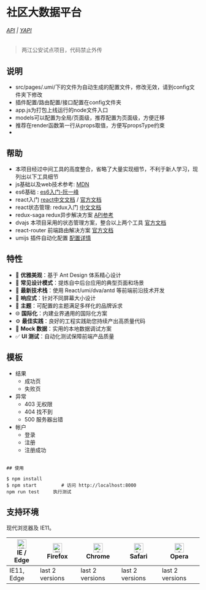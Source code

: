 # 社区大数据平台
###### [API](http://192.168.110.28:8901/doc.html) | [YAPI](http://192.168.105.236:3000/group/168)
> 两江公安试点项目，代码禁止外传

 ## 说明
- src/pages/.umi/下的文件为自动生成的配置文件，修改无效，请到config文件夹下修改
- 插件配置/路由配置/接口配置在config文件夹
- app.js为打包上线运行的node文件入口
- models可以配置为全局/页面级，推荐配置为页面级，方便迁移
- 推荐在render函数第一行从props取值，方便写propsType约束
- 

## 帮助
  - 本项目经过中间工具的高度整合，省略了大量实现细节，不利于新人学习，现列出以下工具细节
  - js基础以及web技术参考: [MDN](https://developer.mozilla.org/zh-CN/)
  - es6基础 : [es6入门-阮一峰](http://es6.ruanyifeng.com/#docs/let)
  - react入门 [react中文文档](https://react.docschina.org/) / [官方文档](https://reactjs.org/)
  - react状态管理: redux入门 [中文文档](https://www.redux.org.cn/)
  - redux-saga redux异步解决方案 [API参考](https://redux-saga-in-chinese.js.org/docs/api/index.html)
  - dvajs 本项目采用的状态管理方案，整合以上两个工具 [官方文档](https://dvajs.com/)
  - react-router 前端路由解决方案 [官方文档](http://react-guide.github.io/react-router-cn/docs/API.html)
  - umijs 插件自动化配置 [配置详情](https://umijs.org/zh/)

## 特性

- :gem: **优雅美观**：基于 Ant Design 体系精心设计
- :triangular_ruler: **常见设计模式**：提炼自中后台应用的典型页面和场景
- :rocket: **最新技术栈**：使用 React/umi/dva/antd 等前端前沿技术开发
- :iphone: **响应式**：针对不同屏幕大小设计
- :art: **主题**：可配置的主题满足多样化的品牌诉求
- :globe_with_meridians: **国际化**：内建业界通用的国际化方案
- :gear: **最佳实践**：良好的工程实践助您持续产出高质量代码
- :1234: **Mock 数据**：实用的本地数据调试方案
- :white_check_mark: **UI 测试**：自动化测试保障前端产品质量

## 模板

- 结果
  - 成功页
  - 失败页
- 异常
  - 403 无权限
  - 404 找不到
  - 500 服务器出错
- 帐户
  - 登录
  - 注册
  - 注册成功
```

## 使用

$ npm install
$ npm start         # 访问 http://localhost:8000
npm run test     执行测试
```

## 支持环境

现代浏览器及 IE11。

| [<img src="https://raw.githubusercontent.com/alrra/browser-logos/master/src/edge/edge_48x48.png" alt="IE / Edge" width="24px" height="24px" />](http://godban.github.io/browsers-support-badges/)</br>IE / Edge | [<img src="https://raw.githubusercontent.com/alrra/browser-logos/master/src/firefox/firefox_48x48.png" alt="Firefox" width="24px" height="24px" />](http://godban.github.io/browsers-support-badges/)</br>Firefox | [<img src="https://raw.githubusercontent.com/alrra/browser-logos/master/src/chrome/chrome_48x48.png" alt="Chrome" width="24px" height="24px" />](http://godban.github.io/browsers-support-badges/)</br>Chrome | [<img src="https://raw.githubusercontent.com/alrra/browser-logos/master/src/safari/safari_48x48.png" alt="Safari" width="24px" height="24px" />](http://godban.github.io/browsers-support-badges/)</br>Safari | [<img src="https://raw.githubusercontent.com/alrra/browser-logos/master/src/opera/opera_48x48.png" alt="Opera" width="24px" height="24px" />](http://godban.github.io/browsers-support-badges/)</br>Opera |
| --------- | --------- | --------- | --------- | --------- |
| IE11, Edge| last 2 versions| last 2 versions| last 2 versions| last 2 versions


